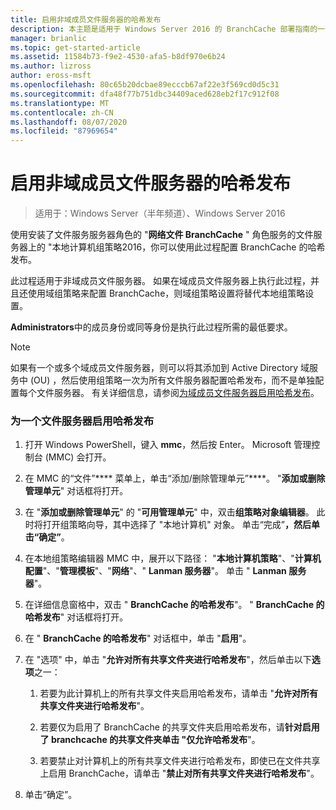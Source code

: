 ```yaml
---
title: 启用非域成员文件服务器的哈希发布
description: 本主题是适用于 Windows Server 2016 的 BranchCache 部署指南的一部分，它演示了如何在分布式和托管缓存模式下部署 BranchCache，以优化分支机构中的 WAN 带宽使用情况
manager: brianlic
ms.topic: get-started-article
ms.assetid: 11584b73-f9e2-4530-afa5-b8df970e6b24
ms.author: lizross
author: eross-msft
ms.openlocfilehash: 80c65b20dcbae89ecccb67af22e3f569cd0d5c31
ms.sourcegitcommit: dfa48f77b751dbc34409aced628eb2f17c912f08
ms.translationtype: MT
ms.contentlocale: zh-CN
ms.lasthandoff: 08/07/2020
ms.locfileid: "87969654"
---
```

# <a name="enable-hash-publication-for-non-domain-member-file-servers"></a>启用非域成员文件服务器的哈希发布

>适用于：Windows Server（半年频道）、Windows Server 2016

使用安装了文件服务服务器角色的 "**网络文件 BranchCache** " 角色服务的文件服务器上的 "本地计算机组策略2016，你可以使用此过程配置 BranchCache 的哈希发布。

此过程适用于非域成员文件服务器。 如果在域成员文件服务器上执行此过程，并且还使用域组策略来配置 BranchCache，则域组策略设置将替代本地组策略设置。

**Administrators**中的成员身份或同等身份是执行此过程所需的最低要求。

> [!NOTE]
> 如果有一个或多个域成员文件服务器，则可以将其添加到 Active Directory 域服务中 (OU) ，然后使用组策略一次为所有文件服务器配置哈希发布，而不是单独配置每个文件服务器。 有关详细信息，请参阅[为域成员文件服务器启用哈希发布](../../branchcache/deploy/Enable-Hash-Publication-for-Domain-Member-File-Servers.md)。

### <a name="to-enable-hash-publication-for-one-file-server"></a>为一个文件服务器启用哈希发布

1.  打开 Windows PowerShell，键入 **mmc**，然后按 Enter。 Microsoft 管理控制台 (MMC) 会打开。

2.  在 MMC 的“文件”**** 菜单上，单击“添加/删除管理单元”****。 "**添加或删除管理单元**" 对话框将打开。

3.  在 "**添加或删除管理单元**" 的 "**可用管理单元**" 中，双击**组策略对象编辑器**。 此时将打开组策略向导，其中选择了 "本地计算机" 对象。 单击“完成”****，然后单击“确定”****。

4.  在本地组策略编辑器 MMC 中，展开以下路径： "**本地计算机策略**"、"**计算机配置**"、"**管理模板**"、"**网络**"、" **Lanman 服务器**"。 单击 " **Lanman 服务器**"。

5.  在详细信息窗格中，双击 " **BranchCache 的哈希发布**"。 " **BranchCache 的哈希发布**" 对话框将打开。

6.  在 " **BranchCache 的哈希发布**" 对话框中，单击 "**启用**"。

7.  在 "选项" 中，单击 "**允许对所有共享文件夹进行哈希发布**"，然后单击以下**选项**之一：

    1.  若要为此计算机上的所有共享文件夹启用哈希发布，请单击 "**允许对所有共享文件夹进行哈希发布**"。

    2.  若要仅为启用了 BranchCache 的共享文件夹启用哈希发布，请**针对启用了 branchcache 的共享文件夹单击 "仅允许哈希发布**"。

    3.  若要禁止对计算机上的所有共享文件夹进行哈希发布，即使已在文件共享上启用 BranchCache，请单击 "**禁止对所有共享文件夹进行哈希发布**"。

8.  单击“确定”。



